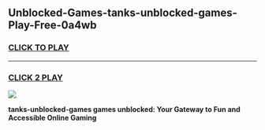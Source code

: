 
## Unblocked-Games-tanks-unblocked-games-Play-Free-0a4wb
<h3>
<a href="https://premium76.site?title=tanks-unblocked-games&ref=15A">CLICK TO PLAY</a></h3>
<hr>

<h3>
<a href="https://premium76.site?title=tanks-unblocked-games&ref=15A">CLICK 2 PLAY</a>
  
</h3>

<a href="https://premium76.site?title=tanks-unblocked-games&ref=15A"><img src="https://clearcache.store/games.png"></a>


**tanks-unblocked-games games unblocked: Your Gateway to Fun and Accessible Online Gaming**
